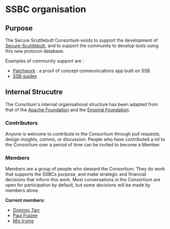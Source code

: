 # SSBC organisation

## Purpose

The Secure Scuttlebutt Consortium exists to support the development of [Secure-Scuttlebutt](https://github.com/ssbc/secure-scuttlebutt), and to support the community to develop tools using this new protocol-database.

Examples of community support are : 

- [Patchwork](https://github.com/ssbc/patchwork) : a proof of concept communications app built on SSB
- [SSB guides](https://github.com/ssbc/docs)


## Internal Strucutre

The Consrtium's internal organisational structure has been adapted from that of the [Apache Foundation](http://www.apache.org/foundation/) and the [Enspiral Foundation](https://github.com/enspiral/agreements).

### Contributors

Anyone is welcome to contribute to the Consortium through pull requests, design insights, comms, or discussion.
People who have contributed a lot to the Consortium over a period of time can be invited to become a Member.


### Members 

Members are a group of people who steward the Consortium. They do work that supports the SSBCs purpose, and make strategic and financial decisions that inform this work. 
Most conversations in the Consortium are open for participation by default, but some decisions will be made by members alone.

**Current members**: 

- [Dominic Tarr](https://github.com/dominictarr)
- [Paul Frazee](https://github.com/pfraze)
- [Mix Irving](https://github.com/mixmix)
